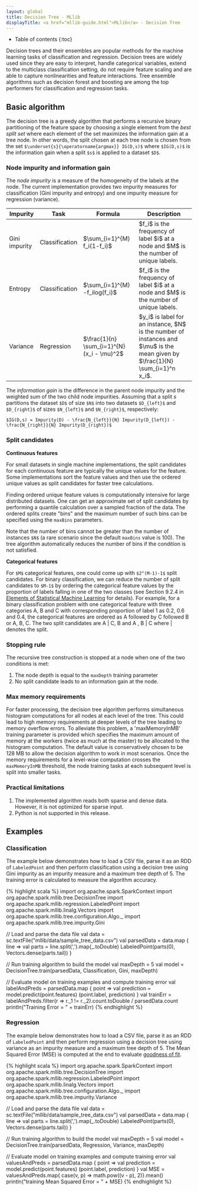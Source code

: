 ```yaml
---
layout: global
title: Decision Tree - MLlib
displayTitle: <a href="mllib-guide.html">MLlib</a> - Decision Tree
---
```


* Table of contents
{:toc}

Decision trees and their ensembles are popular methods for the machine learning tasks of
classification and regression. Decision trees are widely used since they are easy to interpret,
handle categorical variables, extend to the multiclass classification setting, do not require
feature scaling and are able to capture nonlinearities and feature interactions. Tree ensemble
algorithms such as decision forest and boosting are among the top performers for classification and
regression tasks.

## Basic algorithm

The decision tree is a greedy algorithm that performs a recursive binary partitioning of the feature
space by choosing a single element from the *best split set* where each element of the set maximizes
the information gain at a tree node. In other words, the split chosen at each tree node is chosen
from the set `$\underset{s}{\operatorname{argmax}} IG(D,s)$` where `$IG(D,s)$` is the information
gain when a split `$s$` is applied to a dataset `$D$`.

### Node impurity and information gain

The *node impurity* is a measure of the homogeneity of the labels at the node. The current
implementation provides two impurity measures for classification (Gini impurity and entropy) and one
impurity measure for regression (variance).

<table class="table">
  <thead>
    <tr><th>Impurity</th><th>Task</th><th>Formula</th><th>Description</th></tr>
  </thead>
  <tbody>
    <tr>
      <td>Gini impurity</td>
	  <td>Classification</td>
	  <td>$\sum_{i=1}^{M} f_i(1-f_i)$</td><td>$f_i$ is the frequency of label $i$ at a node and $M$ is the number of unique labels.</td>
    </tr>
    <tr>
      <td>Entropy</td>
	  <td>Classification</td>
	  <td>$\sum_{i=1}^{M} -f_ilog(f_i)$</td><td>$f_i$ is the frequency of label $i$ at a node and $M$ is the number of unique labels.</td>
    </tr>
    <tr>
      <td>Variance</td>
	  <td>Regression</td>
     <td>$\frac{1}{n} \sum_{i=1}^{N} (x_i - \mu)^2$</td><td>$y_i$ is label for an instance,
	  $N$ is the number of instances and $\mu$ is the mean given by $\frac{1}{N} \sum_{i=1}^n x_i$.</td>
    </tr>
  </tbody>
</table>

The *information gain* is the difference in the parent node impurity and the weighted sum of the two
child node impurities. Assuming that a split $s$ partitions the dataset `$D$` of size `$N$` into two
datasets `$D_{left}$` and `$D_{right}$` of sizes `$N_{left}$` and `$N_{right}$`, respectively:

`$IG(D,s) = Impurity(D) - \frac{N_{left}}{N} Impurity(D_{left}) - \frac{N_{right}}{N} Impurity(D_{right})$`

### Split candidates

**Continuous features**

For small datasets in single machine implementations, the split candidates for each continuous
feature are typically the unique values for the feature. Some implementations sort the feature
values and then use the ordered unique values as split candidates for faster tree calculations.

Finding ordered unique feature values is computationally intensive for large distributed
datasets. One can get an approximate set of split candidates by performing a quantile calculation
over a sampled fraction of the data. The ordered splits create "bins" and the maximum number of such
bins can be specified using the `maxBins` parameters.

Note that the number of bins cannot be greater than the number of instances `$N$` (a rare scenario
since the default `maxBins` value is 100). The tree algorithm automatically reduces the number of
bins if the condition is not satisfied.

**Categorical features**

For `$M$` categorical features, one could come up with `$2^(M-1)-1$` split candidates. For
binary classification, we can reduce the number of split candidates to `$M-1$` by ordering the
categorical feature values by the proportion of labels falling in one of the two classes (see
Section 9.2.4 in
[Elements of Statistical Machine Learning](http://statweb.stanford.edu/~tibs/ElemStatLearn/) for
details). For example, for a binary classification problem with one categorical feature with three
categories A, B and C with corresponding proportion of label 1 as 0.2, 0.6 and 0.4, the categorical
features are ordered as A followed by C followed B or A, B, C. The two split candidates are A \| C, B
and A , B \| C where \| denotes the split.
<!--  -->
### Stopping rule

The recursive tree construction is stopped at a node when one of the two conditions is met:

1. The node depth is equal to the `maxDepth` training parameter
2. No split candidate leads to an information gain at the node.

### Max memory requirements

For faster processing, the decision tree algorithm performs simultaneous histogram computations for all nodes at each level of the tree. This could lead to high memory requirements at deeper levels of the tree leading to memory overflow errors. To alleviate this problem, a 'maxMemoryInMB' training parameter is provided which specifies the maximum amount of memory at the workers (twice as much at the master) to be allocated to the histogram computation. The default value is conservatively chosen to be 128 MB to allow the decision algorithm to work in most scenarios. Once the memory requirements for a level-wise computation crosses the `maxMemoryInMB` threshold, the node training tasks at each subsequent level is split into smaller tasks.

### Practical limitations

1. The implemented algorithm reads both sparse and dense data. However, it is not optimized for sparse input.
2. Python is not supported in this release.

## Examples

### Classification

The example below demonstrates how to load a CSV file, parse it as an RDD of `LabeledPoint` and then
perform classification using a decision tree using Gini impurity as an impurity measure and a
maximum tree depth of 5. The training error is calculated to measure the algorithm accuracy.

<div class="codetabs">
<div data-lang="scala">
{% highlight scala %}
import org.apache.spark.SparkContext
import org.apache.spark.mllib.tree.DecisionTree
import org.apache.spark.mllib.regression.LabeledPoint
import org.apache.spark.mllib.linalg.Vectors
import org.apache.spark.mllib.tree.configuration.Algo._
import org.apache.spark.mllib.tree.impurity.Gini

// Load and parse the data file
val data = sc.textFile("mllib/data/sample_tree_data.csv")
val parsedData = data.map { line =>
  val parts = line.split(',').map(_.toDouble)
  LabeledPoint(parts(0), Vectors.dense(parts.tail))
}

// Run training algorithm to build the model
val maxDepth = 5
val model = DecisionTree.train(parsedData, Classification, Gini, maxDepth)

// Evaluate model on training examples and compute training error
val labelAndPreds = parsedData.map { point =>
  val prediction = model.predict(point.features)
  (point.label, prediction)
}
val trainErr = labelAndPreds.filter(r => r._1 != r._2).count.toDouble / parsedData.count
println("Training Error = " + trainErr)
{% endhighlight %}
</div>
</div>

### Regression

The example below demonstrates how to load a CSV file, parse it as an RDD of `LabeledPoint` and then
perform regression using a decision tree using variance as an impurity measure and a maximum tree
depth of 5. The Mean Squared Error (MSE) is computed at the end to evaluate
[goodness of fit](http://en.wikipedia.org/wiki/Goodness_of_fit).

<div class="codetabs">
<div data-lang="scala">
{% highlight scala %}
import org.apache.spark.SparkContext
import org.apache.spark.mllib.tree.DecisionTree
import org.apache.spark.mllib.regression.LabeledPoint
import org.apache.spark.mllib.linalg.Vectors
import org.apache.spark.mllib.tree.configuration.Algo._
import org.apache.spark.mllib.tree.impurity.Variance

// Load and parse the data file
val data = sc.textFile("mllib/data/sample_tree_data.csv")
val parsedData = data.map { line =>
  val parts = line.split(',').map(_.toDouble)
  LabeledPoint(parts(0), Vectors.dense(parts.tail))
}

// Run training algorithm to build the model
val maxDepth = 5
val model = DecisionTree.train(parsedData, Regression, Variance, maxDepth)

// Evaluate model on training examples and compute training error
val valuesAndPreds = parsedData.map { point =>
  val prediction = model.predict(point.features)
  (point.label, prediction)
}
val MSE = valuesAndPreds.map{ case(v, p) => math.pow((v - p), 2)}.mean()
println("training Mean Squared Error = " + MSE)
{% endhighlight %}
</div>
</div>
